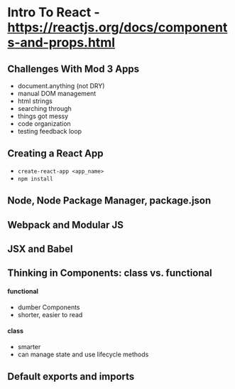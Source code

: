 # Intro To React - https://reactjs.org/docs/components-and-props.html

## Challenges With Mod 3 Apps
- document.anything (not DRY)
 - manual DOM management
- html strings
 - searching through <div>
- things got messy
 - code organization
- testing feedback loop

## Creating a React App
- `create-react-app <app_name>`
- `npm install`

## Node, Node Package Manager, package.json

## Webpack and Modular JS

## JSX and Babel



## Thinking in Components: class vs. functional

#### functional
 - dumber Components
 - shorter, easier to read

#### class
 - smarter
 - can manage state and use lifecycle methods


## Default exports and imports
